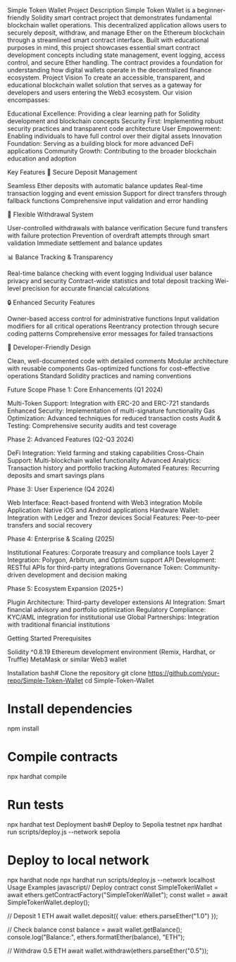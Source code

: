 Simple Token Wallet
Project Description
Simple Token Wallet is a beginner-friendly Solidity smart contract project that demonstrates fundamental blockchain wallet operations. This decentralized application allows users to securely deposit, withdraw, and manage Ether on the Ethereum blockchain through a streamlined smart contract interface.
Built with educational purposes in mind, this project showcases essential smart contract development concepts including state management, event logging, access control, and secure Ether handling. The contract provides a foundation for understanding how digital wallets operate in the decentralized finance ecosystem.
Project Vision
To create an accessible, transparent, and educational blockchain wallet solution that serves as a gateway for developers and users entering the Web3 ecosystem. Our vision encompasses:

Educational Excellence: Providing a clear learning path for Solidity development and blockchain concepts
Security First: Implementing robust security practices and transparent code architecture
User Empowerment: Enabling individuals to have full control over their digital assets
Innovation Foundation: Serving as a building block for more advanced DeFi applications
Community Growth: Contributing to the broader blockchain education and adoption

Key Features
🏦 Secure Deposit Management

Seamless Ether deposits with automatic balance updates
Real-time transaction logging and event emission
Support for direct transfers through fallback functions
Comprehensive input validation and error handling

💸 Flexible Withdrawal System

User-controlled withdrawals with balance verification
Secure fund transfers with failure protection
Prevention of overdraft attempts through smart validation
Immediate settlement and balance updates

📊 Balance Tracking & Transparency

Real-time balance checking with event logging
Individual user balance privacy and security
Contract-wide statistics and total deposit tracking
Wei-level precision for accurate financial calculations

🔒 Enhanced Security Features

Owner-based access control for administrative functions
Input validation modifiers for all critical operations
Reentrancy protection through secure coding patterns
Comprehensive error messages for failed transactions

🎯 Developer-Friendly Design

Clean, well-documented code with detailed comments
Modular architecture with reusable components
Gas-optimized functions for cost-effective operations
Standard Solidity practices and naming conventions

Future Scope
Phase 1: Core Enhancements (Q1 2024)

Multi-Token Support: Integration with ERC-20 and ERC-721 standards
Enhanced Security: Implementation of multi-signature functionality
Gas Optimization: Advanced techniques for reduced transaction costs
Audit & Testing: Comprehensive security audits and test coverage

Phase 2: Advanced Features (Q2-Q3 2024)

DeFi Integration: Yield farming and staking capabilities
Cross-Chain Support: Multi-blockchain wallet functionality
Advanced Analytics: Transaction history and portfolio tracking
Automated Features: Recurring deposits and smart savings plans

Phase 3: User Experience (Q4 2024)

Web Interface: React-based frontend with Web3 integration
Mobile Application: Native iOS and Android applications
Hardware Wallet: Integration with Ledger and Trezor devices
Social Features: Peer-to-peer transfers and social recovery

Phase 4: Enterprise & Scaling (2025)

Institutional Features: Corporate treasury and compliance tools
Layer 2 Integration: Polygon, Arbitrum, and Optimism support
API Development: RESTful APIs for third-party integrations
Governance Token: Community-driven development and decision making

Phase 5: Ecosystem Expansion (2025+)

Plugin Architecture: Third-party developer extensions
AI Integration: Smart financial advisory and portfolio optimization
Regulatory Compliance: KYC/AML integration for institutional use
Global Partnerships: Integration with traditional financial institutions


Getting Started
Prerequisites

Solidity ^0.8.19
Ethereum development environment (Remix, Hardhat, or Truffle)
MetaMask or similar Web3 wallet

Installation
bash# Clone the repository
git clone https://github.com/your-repo/Simple-Token-Wallet
cd Simple-Token-Wallet

# Install dependencies
npm install

# Compile contracts
npx hardhat compile

# Run tests
npx hardhat test
Deployment
bash# Deploy to Sepolia testnet
npx hardhat run scripts/deploy.js --network sepolia

# Deploy to local network
npx hardhat node
npx hardhat run scripts/deploy.js --network localhost
Usage Examples
javascript// Deploy contract
const SimpleTokenWallet = await ethers.getContractFactory("SimpleTokenWallet");
const wallet = await SimpleTokenWallet.deploy();

// Deposit 1 ETH
await wallet.deposit({ value: ethers.parseEther("1.0") });

// Check balance
const balance = await wallet.getBalance();
console.log("Balance:", ethers.formatEther(balance), "ETH");

// Withdraw 0.5 ETH
await wallet.withdraw(ethers.parseEther("0.5"));

